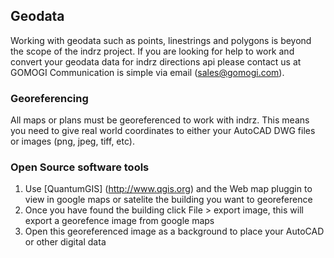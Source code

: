 ## Geodata

Working with geodata such as points, linestrings and polygons is beyond the scope of the indrz project.  If you are
looking for help to work and convert your geodata data for indrz directions api please contact us at GOMOGI
Communication is simple via email ([sales@gomogi.com](mailto:sales@gomogi.com)). 

### Georeferencing

All maps or plans must be georeferenced to work with indrz.  This means you need to give real world coordinates to
either your AutoCAD DWG files or images (png, jpeg, tiff, etc).

### Open Source software tools


1. Use [QuantumGIS] (http://www.qgis.org) and the Web map pluggin to view in google maps or satelite the building you want to georeference
2. Once you have found the building click File > export image,  this will export a georefence image from google maps
3. Open this georeferenced image as a background to place your AutoCAD or other digital data